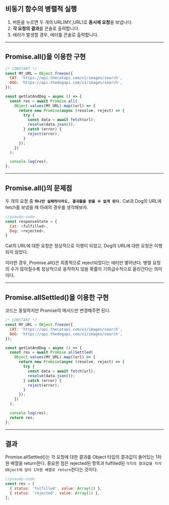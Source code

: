 ## 비동기 함수의 병렬적 실행

1. 버튼을 누르면 두 개의 URL(MY_URL)로 **동시에 요청**을 보냅니다.
2. **각 요청의 결과**를 콘솔로 출력합니다.
3. 에러가 발생할 경우, 에러를 콘솔로 출력합니다.

---

## Promise.all()을 이용한 구현

```js
/* CONSTANT */
const MY_URL = Object.freeze({
  CAT: 'https://api.thecatapi.com/v1/images/search',
  DOG: 'https://api.thedogapi.com/v1/images/search',
});

const getCatAndDog = async () => {
  const res = await Promise.all(
    Object.values(MY_URL).map((url) => {
      return new Promise(async (resolve, reject) => {
        try {
          const data = await fetch(url);
          resolve(data.json());
        } catch (error) {
          reject(error);
        }
      });
    })
  );

  console.log(res);
};
```

---

## Promise.all()의 문제점

두 개의 요청 중 **`하나만 실패하더라도, 결과물을 받을 수 없게 된다.`**
Cat과 Dog의 URL에 fetch를 보냈을 때 아래의 경우를 생각해보자.

```js
//pseudo-code
const responseState = {
  Cat: <fulfilled>,
  Dog: <rejected>,
}
```

Cat의 URL에 대한 요청은 정상적으로 이행이 되었고,
Dog의 URL에 대한 요청은 이행되지 않았다.

이러한 경우, Promise.all()은 최종적으로 reject되었다는 에러만 뱉어낸다.
병렬 요청의 수가 많아질수록 정상적으로 동작하지 않을 확률이 기하급수적으로 올라간다는 의미이다.

---

## Promise.allSettled()을 이용한 구현

코드는 동일하지만 Promise의 메서드만 변경해주면 된다.

```js
/* CONSTANT */
const MY_URL = Object.freeze({
  CAT: 'https://api.thecatapi.com/v1/images/search',
  DOG: 'https://api.thedogapi.com/v1/images/search',
});

const getCatAndDog = async () => {
  const res = await Promise.allSettled(
    Object.values(MY_URL).map((url) => {
      return new Promise(async (resolve, reject) => {
        try {
          const data = await fetch(url);
          resolve(data.json());
        } catch (error) {
          reject(error);
        }
      });
    })
  );

  console.log(res);
  return res;
};
```

---

## 결과

Promise.allSettled()는 각 요청에 대한 결과를 Object 타입의 결과값이 들어있는 1차원 배열을 return한다. 중요한 점은 rejected된 항목과 fulfilled된 `각각의 결과값을 각각 Object에 담아 1차원 배열로 return`한다는 것이다.

```js
//pseudo-code
const res = [
  { status: 'fulfilled', value: Array(1) },
  { status: 'rejected', value: Array(1) },
];
```
